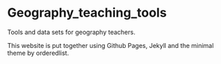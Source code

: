 # Geography_teaching_tools
Tools and data sets for geography teachers.


This website is put together using Github Pages, Jekyll and the minimal theme by orderedlist.
